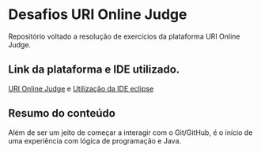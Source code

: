 # Desafios URI Online Judge
Repositório voltado a resolução de exercícios da plataforma URI Online Judge.

## Link da plataforma e IDE utilizado.

[URI Online Judge](https://www.beecrowd.com.br/judge/pt) e
[Utilização da IDE eclipse](https://www.eclipse.org/downloads/)

## Resumo do conteúdo 
Além de ser um jeito de começar a interagir com o Git/GitHub, é o início de uma experiência com lógica de programação e Java.
